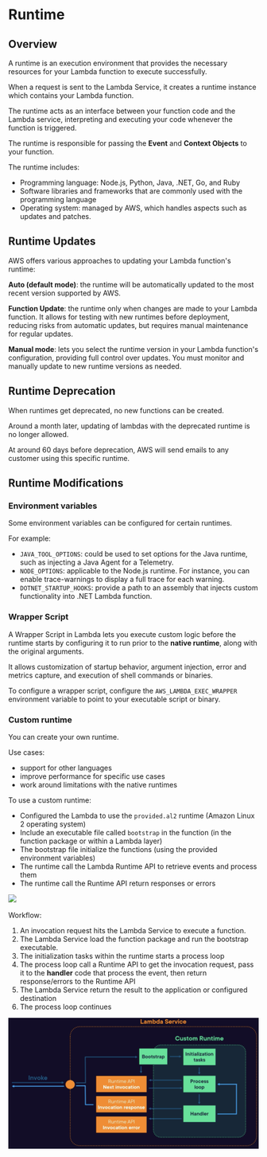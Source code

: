 # Runtime

## Overview
A runtime is an execution environment that provides the necessary resources for your Lambda function to execute successfully.

When a request is sent to the Lambda Service, it creates a runtime instance which contains your Lambda function.

The runtime acts as an interface between your function code and the Lambda service, interpreting and executing your code whenever the function is triggered.

The runtime is responsible for passing the **Event** and **Context Objects** to your function.

The runtime includes:
- Programming language: Node.js, Python, Java, .NET, Go, and Ruby
- Software libraries and frameworks that are commonly used with the programming language
- Operating system: managed by AWS, which handles aspects such as updates and patches.


## Runtime Updates

AWS offers various approaches to updating your Lambda function's runtime:

**Auto (default mode)**: the runtime will be automatically updated to the most recent version supported by AWS.

**Function Update**: the runtime only when changes are made to your Lambda function. It allows for testing with new runtimes before deployment, reducing risks from automatic updates, but requires manual maintenance for regular updates.

**Manual mode**: lets you select the runtime version in your Lambda function's configuration, providing full control over updates. You must monitor and manually update to new runtime versions as needed.


## Runtime Deprecation

When runtimes get deprecated, no new functions can be created.

Around a month later, updating of lambdas with the deprecated runtime is no longer allowed.

At around 60 days before deprecation, AWS will send emails to any customer using this specific runtime.


## Runtime Modifications

### Environment variables

Some environment variables can be configured for certain runtimes.

For example:
- `JAVA_TOOL_OPTIONS`: could be used to set options
for the Java runtime, such as injecting a Java Agent
for a Telemetry.
- `NODE_OPTIONS`: applicable to the Node.js runtime.
For instance, you can enable trace-warnings
to display a full trace for each warning.
- `DOTNET_STARTUP_HOOKS`: provide a path to an assembly
that injects custom functionality into .NET Lambda function.


### Wrapper Script

A Wrapper Script in Lambda lets you execute custom logic before the runtime starts by configuring it to run prior to the **native runtime**, along with the original arguments.

It allows customization of startup behavior, argument injection, error and metrics capture, and execution of shell commands or binaries.

To configure a wrapper script, configure
the `AWS_LAMBDA_EXEC_WRAPPER` environment variable
to point to your executable script or binary.


### Custom runtime

You can create your own runtime.

Use cases:
- support for other languages
- improve performance for specific use cases
- work around limitations with the native runtimes

To use a custom runtime:
- Configured the Lambda to use the `provided.al2` runtime (Amazon Linux 2 operating system)
- Include an executable file called `bootstrap` in the function (in the function package or within a Lambda layer)
- The bootstrap file initialize the functions (using the provided environment variables)
- The runtime call the Lambda Runtime API to retrieve events and process them
- The runtime call the Runtime API return responses or errors

![](https://media.dev.to/cdn-cgi/image/width=1000,height=420,fit=cover,gravity=auto,format=auto/https%3A%2F%2Fdev-to-uploads.s3.amazonaws.com%2Fuploads%2Farticles%2Fbzdmh9aesh6pniixcce5.png)

Workflow:
1. An invocation request hits the Lambda Service to execute a function.
2. The Lambda Service load the function package and run the bootstrap executable.
3. The initialization tasks within the runtime starts a process loop
4. The process loop call a Runtime API to get the invocation request, pass it to the **handler** code that process the event, then return response/errors to the Runtime API
5. The Lambda Service return the result to the application or configured destination
6. The process loop continues

![](./images/custom-runtime.png)
